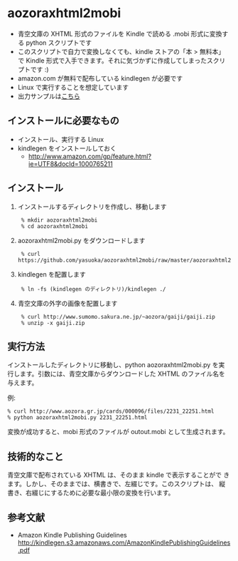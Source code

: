 aozoraxhtml2mobi
================

- 青空文庫の XHTML 形式のファイルを Kindle で読める .mobi 形式に変換す
  る python スクリプトです
- このスクリプトで自力で変換しなくても、kindle ストアの「本 > 無料本」
  で Kindle 形式で入手できます。それに気づかずに作成してしまったスクリ
  プトです :)
- amazon.com が無料で配布している kindlegen が必要です
- Linux で実行することを想定しています
- 出力サンプルは[こちら](http://yasuoka.net/~yasuoka/aozora.html)


インストールに必要なもの
------------------------

- インストール、実行する Linux
- kindlegen をインストールしておく
  - http://www.amazon.com/gp/feature.html?ie=UTF8&docId=1000765211


インストール
------------

1. インストールするディレクトリを作成し、移動します

        % mkdir aozoraxhtml2mobi
        % cd aozoraxhtml2mobi

2. aozoraxhtml2mobi.py をダウンロードします

        % curl https://github.com/yasuoka/aozoraxhtml2mobi/raw/master/aozoraxhtml2mobi.py
3. kindlegen を配置します

        % ln -fs (kindlegen のディレクトリ)/kindlegen ./

4. 青空文庫の外字の画像を配置します

        % curl http://www.sumomo.sakura.ne.jp/~aozora/gaiji/gaiji.zip
        % unzip -x gaiji.zip 


実行方法
--------

インストールしたディレクトリに移動し、python aozoraxhtml2mobi.py を実
行します。引数には、青空文庫からダウンロードした XHTML のファイル名を
与えます。

例:

    % curl http://www.aozora.gr.jp/cards/000096/files/2231_22251.html
    % python aozoraxhtml2mobi.py 2231_22251.html

変換が成功すると、mobi 形式のファイルが outout.mobi として生成されます。


技術的なこと
------------

青空文庫で配布されている XHTML は、そのまま kindle で表示することがで
きます。しかし、そのままでは、横書きで、左綴じです。このスクリプトは、
縦書き、右綴じにするために必要な最小限の変換を行います。


参考文献
--------

- Amazon Kindle Publishing Guidelines
  http://kindlegen.s3.amazonaws.com/AmazonKindlePublishingGuidelines.pdf

